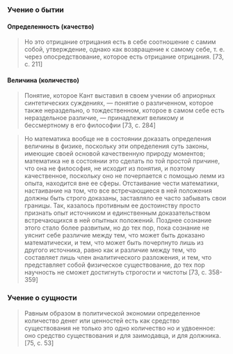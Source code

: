 ### Учение о бытии
#### Определенность (качество)
>Но это отрицание отрицания есть в себе соотношение с самим собой, утверждение, однако как возвращение к самому себе, т. е. через опосредствование, которое есть отрицание отрицания. [73, с. 211]
#### Величина (количество)
>Понятие, которое Кант выставил в своем учении об априорных синтетических суждениях, — понятие о различенном, которое также нераздельно, о тождественном, которое в самом себе есть нераздельное различие, — принадлежит великому и бессмертному в его философии [73, c. 284]

>Но математика вообще не в состоянии доказать определения величины в физике, поскольку эти определения суть законы, имеющие своей основой качественную природу моментов; математика не в состоянии это сделать по той простой причине, что она не философия, не исходит из понятия, и поэтому качественное, поскольку оно не почерпается с помощью лемм из опыта, находится вне ее сферы. Отстаивание чести математики, настаивание на том, что все встречающиеся в ней положения должны быть строго доказаны, заставляло ее часто забывать свои границы. Так, казалось противным ее достоинству просто признать опыт источником и единственным доказательством встречающихся в ней опытных положений. Позднее сознание этого стало более развитым, но до тех пор, пока сознание не уяснит себе различие между тем, что может быть доказано математически, и тем, что может быть почерпнуто лишь из другого источника, равно как и различие между тем, что составляет лишь член аналитического разложения, и тем, что представляет собой физическое существование, до тех пор научность не сможет достигнуть строгости и чистоты [73, c. 358-359]
### Учение о сущности
>Равным образом в политической экономии определенное количество денег или ценностей есть как средство существования не только это одно количество но и удвоенное: оно средство существования и для заимодавца, и для должника. [75, c. 53]